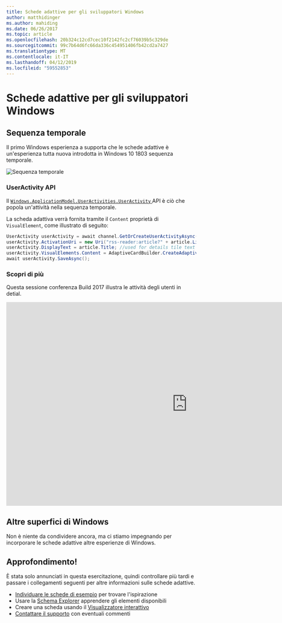 ```yaml
---
title: Schede adattive per gli sviluppatori Windows
author: matthidinger
ms.author: mahiding
ms.date: 06/26/2017
ms.topic: article
ms.openlocfilehash: 20b324c12cd7cec10f2142fc2cf76039b5c329de
ms.sourcegitcommit: 99c7b64d6fc66da336c454951406fb42cd2a7427
ms.translationtype: MT
ms.contentlocale: it-IT
ms.lasthandoff: 04/12/2019
ms.locfileid: "59552853"
---
```

# <a name="adaptive-cards-for-windows-developers"></a>Schede adattive per gli sviluppatori Windows



## <a name="timeline"></a>Sequenza temporale

Il primo Windows esperienza a supporta che le schede adattive è un'esperienza tutta nuova introdotta in Windows 10 1803 sequenza temporale. 

![Sequenza temporale](media/windows/timeline.png)

### <a name="useractivity-api"></a>UserActivity API

Il [ `Windows.ApplicationModel.UserActivities.UserActivity` ](https://docs.microsoft.com/en-us/uwp/api/windows.applicationmodel.useractivities.useractivity) API è ciò che popola un'attività nella sequenza temporale.

La scheda adattiva verrà fornita tramite il `Content` proprietà di `VisualElement`, come illustrato di seguito:

```csharp
UserActivity userActivity = await channel.GetOrCreateUserActivityAsync(activityId, new HostName("contoso.com"));
userActivity.ActivationUri = new Uri("rss-reader:article?" + article.Link);
userActivity.DisplayText = article.Title; //used for details tile text
userActivity.VisualElements.Content = AdaptiveCardBuilder.CreateAdaptiveCardFromJson(jsonString);
await userActivity.SaveAsync();
```

### <a name="learn-more"></a>Scopri di più

Questa sessione conferenza Build 2017 illustra le attività degli utenti in detial.

<iframe src="https://channel9.msdn.com/Events/Build/2017/B8108/player" width="960" height="540" allowFullScreen frameBorder="0"></iframe>

## <a name="other-windows-surfaces"></a>Altre superfici di Windows
Non è niente da condividere ancora, ma ci stiamo impegnando per incorporare le schede adattive altre esperienze di Windows.

## <a name="dive-in"></a>Approfondimento!

È stata solo annunciati in questa esercitazione, quindi controllare più tardi e passare i collegamenti seguenti per altre informazioni sulle schede adattive.

* [Individuare le schede di esempio](http://adaptivecards.io/samples/) per trovare l'ispirazione
* Usare la [Schema Explorer](http://adaptivecards.io/explorer) apprendere gli elementi disponibili
* Creare una scheda usando il [Visualizzatore interattivo](http://adaptivecards.io/visualizer/index.html?hostApp=Skype)
* [Contattare il supporto](http://adaptivecards.io/connect) con eventuali commenti
